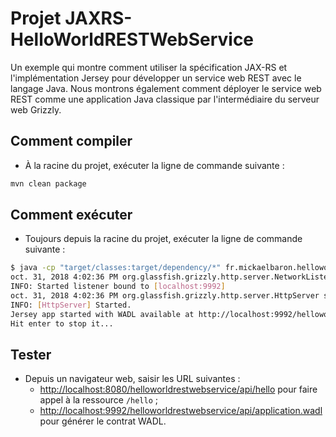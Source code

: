 # Projet JAXRS-HelloWorldRESTWebService

Un exemple qui montre comment utiliser la spécification JAX-RS et l'implémentation Jersey pour développer un service web REST avec le langage Java. Nous montrons également comment déployer le service web REST comme une application Java classique par l'intermédiaire du serveur web Grizzly.

## Comment compiler

* À la racine du projet, exécuter la ligne de commande suivante :

```bash
mvn clean package
```

## Comment exécuter

* Toujours depuis la racine du projet, exécuter la ligne de commande suivante :

```bash
$ java -cp "target/classes:target/dependency/*" fr.mickaelbaron.helloworldrestwebservice.HelloWorldRestWebServiceLauncher
oct. 31, 2018 4:02:36 PM org.glassfish.grizzly.http.server.NetworkListener start
INFO: Started listener bound to [localhost:9992]
oct. 31, 2018 4:02:36 PM org.glassfish.grizzly.http.server.HttpServer start
INFO: [HttpServer] Started.
Jersey app started with WADL available at http://localhost:9992/helloworldrestwebservice/api/application.wadl
Hit enter to stop it...
```

## Tester

* Depuis un navigateur web, saisir les URL suivantes :
  * <http://localhost:8080/helloworldrestwebservice/api/hello> pour faire appel à la ressource `/hello` ;
  * <http://localhost:9992/helloworldrestwebservice/api/application.wadl> pour générer le contrat WADL.
  